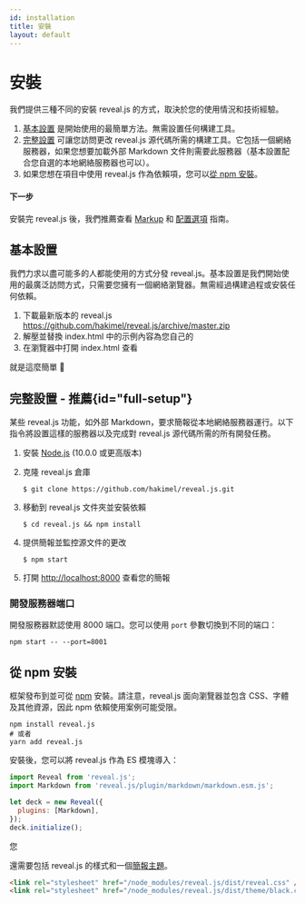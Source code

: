 ```yaml
---
id: installation
title: 安裝
layout: default
---
```


# 安裝

我們提供三種不同的安裝 reveal.js 的方式，取決於您的使用情況和技術經驗。

1. [基本設置](#%E5%9F%BA%E6%9C%AC%E8%A8%AD%E7%BD%AE) 是開始使用的最簡單方法。無需設置任何構建工具。
1. [完整設置](#full-setup) 可讓您訪問更改 reveal.js 源代碼所需的構建工具。它包括一個網絡服務器，如果您想要加載外部 Markdown 文件則需要此服務器（基本設置配合您自選的本地網絡服務器也可以）。
1. 如果您想在項目中使用 reveal.js 作為依賴項，您可以[從 npm 安裝](#%E5%BE%9E-npm-%E5%AE%89%E8%A3%9D)。

#### 下一步

安裝完 reveal.js 後，我們推薦查看 [Markup](/markup/) 和 [配置選項](/config/) 指南。

## 基本設置

我們力求以盡可能多的人都能使用的方式分發 reveal.js。基本設置是我們開始使用的最廣泛訪問方式，只需要您擁有一個網絡瀏覽器。無需經過構建過程或安裝任何依賴。

1. 下載最新版本的 reveal.js <https://github.com/hakimel/reveal.js/archive/master.zip>
1. 解壓並替換 index.html 中的示例內容為您自己的
1. 在瀏覽器中打開 index.html 查看

就是這麼簡單 🚀

## 完整設置 <span class="text-gray-500 font-normal">- 推薦</span>{id="full-setup"}

某些 reveal.js 功能，如外部 Markdown，要求簡報從本地網絡服務器運行。以下指令將設置這樣的服務器以及完成對 reveal.js 源代碼所需的所有開發任務。

1. 安裝 [Node.js](https://nodejs.org/) (10.0.0 或更高版本)

1. 克隆 reveal.js 倉庫

   ```shell
   $ git clone https://github.com/hakimel/reveal.js.git
   ```

1. 移動到 reveal.js 文件夾並安裝依賴

   ```shell
   $ cd reveal.js && npm install
   ```

1. 提供簡報並監控源文件的更改

   ```shell
   $ npm start
   ```

1. 打開 <http://localhost:8000> 查看您的簡報

### 開發服務器端口

開發服務器默認使用 8000 端口。您可以使用 `port` 參數切換到不同的端口：

```shell
npm start -- --port=8001
```

## 從 npm 安裝

框架發布到並可從 [npm](https://www.npmjs.com/package/reveal.js) 安裝。請注意，reveal.js 面向瀏覽器並包含 CSS、字體及其他資源，因此 npm 依賴使用案例可能受限。

```shell
npm install reveal.js
# 或者
yarn add reveal.js
```

安裝後，您可以將 reveal.js 作為 ES 模塊導入：

```js
import Reveal from 'reveal.js';
import Markdown from 'reveal.js/plugin/markdown/markdown.esm.js';

let deck = new Reveal({
  plugins: [Markdown],
});
deck.initialize();
```

您

還需要包括 reveal.js 的樣式和一個[簡報主題](/themes/)。

```html
<link rel="stylesheet" href="/node_modules/reveal.js/dist/reveal.css" />
<link rel="stylesheet" href="/node_modules/reveal.js/dist/theme/black.css" />
```
